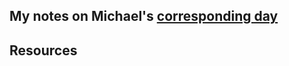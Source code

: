 ## My notes on Michael's [corresponding day](https://www.90daysofdevops.com/2022/day45/)


## Resources

